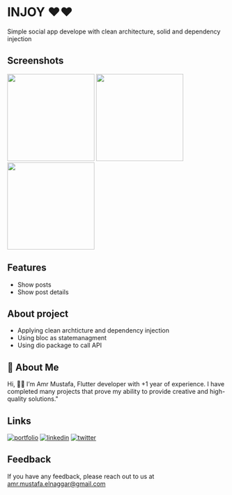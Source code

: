 # INJOY ♥️♥️
Simple social app develope with clean architecture, solid and dependency injection 


## Screenshots

<img src="https://github.com/amrmustafa02/route_mobile_task/assets/78182930/b41ada9a-97e0-4010-8d4c-24bc28937338" width="200">
<img src="https://github.com/amrmustafa02/route_mobile_task/assets/78182930/6f0b5c53-b0e1-420e-8f8e-1548a034be7a" width="200">
<img src="https://github.com/amrmustafa02/route_mobile_task/assets/78182930/f6e8dbaa-aacb-4de0-ba40-fc9e4680a444" width="200">


## Features

- Show posts 
- Show post details 

  
## About project
- Applying clean archticture and dependency injection
- Using bloc as statemanagment
- Using dio package to call API 


## 🚀 About Me
Hi, 👋👋 I’m Amr Mustafa, Flutter developer with +1 year of experience. I have completed many projects that prove my ability to provide creative and high-quality solutions."


## Links
[![portfolio](https://img.shields.io/badge/my_portfolio-000?style=for-the-badge&logo=ko-fi&logoColor=white)](https://amr-mustafa-mysite.vercel.app/#/)
[![linkedin](https://img.shields.io/badge/linkedin-0A66C2?style=for-the-badge&logo=linkedin&logoColor=white)](https://www.linkedin.com/in/amr-mustafa-58a80320b/)
[![twitter](https://img.shields.io/badge/twitter-1DA1F2?style=for-the-badge&logo=twitter&logoColor=white)](https://twitter.com/amrmust33458502)


## Feedback

If you have any feedback, please reach out to us at amr.mustafa.elnaggar@gmail.com


